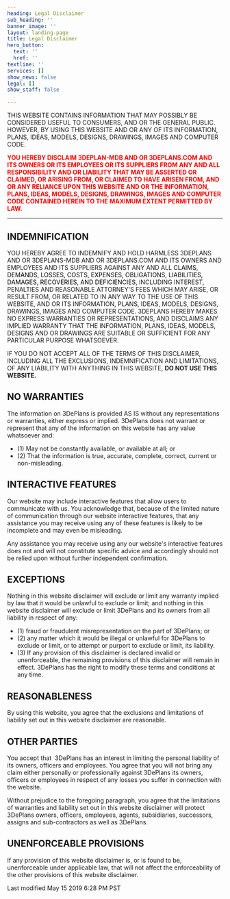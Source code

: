 ```yaml
---
heading: Legal Disclaimer
sub_heading: ''
banner_image: ''
layout: landing-page
title: Legal Disclaimer
hero_button:
  text: ''
  href: ''
textline: ''
services: []
show_news: false
legal: []
show_staff: false

---
```

THIS WEBSITE CONTAINS INFORMATION THAT MAY POSSIBLY BE CONSIDERED USEFUL TO CONSUMERS, AND OR THE GENERAL PUBLIC. HOWEVER, BY USING THIS WEBSITE AND OR ANY OF ITS INFORMATION, PLANS, IDEAS, MODELS, DESIGNS, DRAWINGS, IMAGES AND COMPUTER CODE.

<span style="color: #ff0000;"><strong>YOU HEREBY DISCLAIM 3DEPLAN-MDB AND OR 3DEPLANS.COM AND ITS OWNERS OR ITS EMPLOYEES OR ITS SUPPLIERS FROM ANY AND ALL RESPONSIBILITY AND OR LIABILITY THAT MAY BE ASSERTED OR CLAIMED, OR ARISING FROM, OR CLAIMED TO HAVE ARISEN FROM, AND OR ANY RELIANCE UPON THIS WEBSITE AND OR THE INFORMATION, PLANS, IDEAS, MODELS, DESIGNS, DRAWINGS, IMAGES AND COMPUTER CODE CONTAINED HEREIN TO THE MAXIMUM EXTENT PERMITTED BY LAW.</strong></span>

* * *

## INDEMNIFICATION

YOU HEREBY AGREE TO INDEMNIFY AND HOLD HARMLESS 3DEPLANS AND OR 3DEPLANS-MDB AND OR 3DEPLANS.COM AND ITS OWNERS AND EMPLOYEES AND ITS SUPPLIERS AGAINST ANY AND ALL <span style="color: #000000;">CLAIMS, DEMANDS, LOSSES, COSTS, EXPENSES, OBLIGATIONS, LIABILITIES, DAMAGES, RECOVERIES, AND DEFICIENCIES</span>, INCLUDING INTEREST, PENALTIES AND REASONABLE ATTORNEY'S FEES WHICH MAY ARISE, OR RESULT FROM, OR RELATED TO IN ANY WAY TO THE USE OF THIS WEBSITE, AND OR ITS INFORMATION, PLANS, IDEAS, MODELS, DESIGNS, DRAWINGS, IMAGES AND COMPUTER CODE. 3DEPLANS HEREBY MAKES NO EXPRESS WARRANTIES OR REPRESENTATIONS, AND DISCLAIMS ANY IMPLIED WARRANTY THAT THE INFORMATION, PLANS, IDEAS, MODELS, DESIGNS AND OR DRAWINGS ARE SUITABLE OR SUFFICIENT FOR ANY PARTICULAR PURPOSE WHATSOEVER.

IF YOU DO NOT ACCEPT ALL OF THE TERMS OF THIS DISCLAIMER, INCLUDING ALL THE EXCLUSIONS, INDEMNIFICATION AND LIMITATIONS, OF ANY LIABILITY WITH ANYTHING IN THIS WEBSITE, **DO NOT USE THIS WEBSITE.**

## NO WARRANTIES

The information on 3DePlans is provided AS IS without any representations or warranties, either express or implied. 3DePlans does not warrant or represent that any of the information on this website has any value whatsoever and:

  * (1) May not be constantly available, or available at all; or
  * (2) That the information is true, accurate, complete, correct, current or non-misleading.

## INTERACTIVE FEATURES

Our website may include interactive features that allow users to communicate with us. You acknowledge that, because of the limited nature of communication through our website interactive features, that any assistance you may receive using any of these features is likely to be incomplete and may even be misleading.

Any assistance you may receive using any our website's interactive features does not and will not constitute specific advice and accordingly should not be relied upon without further independent confirmation.

## EXCEPTIONS

Nothing in this website disclaimer will exclude or limit any warranty implied by law that it would be unlawful to exclude or limit; and nothing in this website disclaimer will exclude or limit 3DePlans and its owners from all liability in respect of any:

  * (1) fraud or fraudulent misrepresentation on the part of 3DePlans; or
  * (2) any matter which it would be illegal or unlawful for 3DePlans to exclude or limit, or to attempt or purport to exclude or limit, its liability.
  * (3) If any provision of this disclaimer is declared invalid or unenforceable, the remaining provisions of this disclaimer will remain in effect. 3DePlans has the right to modify these terms and conditions at any time.

## REASONABLENESS

By using this website, you agree that the exclusions and limitations of liability set out in this website disclaimer are reasonable.

## OTHER PARTIES

You accept that  3DePlans has an interest in limiting the personal liability of its owners, officers and employees. You agree that you will not bring any claim either personally or professionally against 3DePlans its owners, officers or employees in respect of any losses you suffer in connection with the website.

Without prejudice to the foregoing paragraph, you agree that the limitations of warranties and liability set out in this website disclaimer will protect 3DePlans owners, officers, employees, agents, subsidiaries, successors, assigns and sub-contractors as well as 3DePlans.

## UNENFORCEABLE PROVISIONS

If any provision of this website disclaimer is, or is found to be, unenforceable under applicable law, that will not affect the enforceability of the other provisions of this website disclaimer.

Last modified May 15 2019 6:28 PM PST